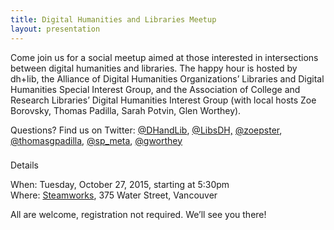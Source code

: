 ```yaml
---
title: Digital Humanities and Libraries Meetup
layout: presentation
---
```


Come join us for a social meetup aimed at those interested in intersections between digital humanities and libraries. The happy hour is hosted by dh+lib, the Alliance of Digital Humanities Organizations’ Libraries and Digital Humanities Special Interest Group, and the Association of College and Research Libraries’ Digital Humanities Interest Group (with local hosts Zoe Borovsky, Thomas Padilla, Sarah Potvin, Glen Worthey).

Questions? Find us on Twitter: [@DHandLib](http://www.twitter.com/DHandLib), [@LibsDH,](http://www.twitter.com/LibsDH) [@zoepster](http://www.twitter.com/zoepster), [@thomasgpadilla](http://www.twitter.com/thomasgpadilla), [@sp_meta](http://www.twitter.com/sp_meta), [@gworthey](http://www.twitter.com/gworthey)

###

Details

When: Tuesday, October 27, 2015, starting at 5:30pm  
Where: [Steamworks](http://www.steamworks.com/brew-pub), 375 Water Street, Vancouver

All are welcome, registration not required. We’ll see you there!
